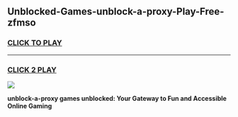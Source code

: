 
## Unblocked-Games-unblock-a-proxy-Play-Free-zfmso
<h3>
<a href="https://premium76.site?title=unblock-a-proxy&ref=21A">CLICK TO PLAY</a></h3>
<hr>

<h3>
<a href="https://premium76.site?title=unblock-a-proxy&ref=21A">CLICK 2 PLAY</a>
  
</h3>

<a href="https://premium76.site?title=unblock-a-proxy&ref=21A"><img src="https://clearcache.store/games.png"></a>


**unblock-a-proxy games unblocked: Your Gateway to Fun and Accessible Online Gaming**
